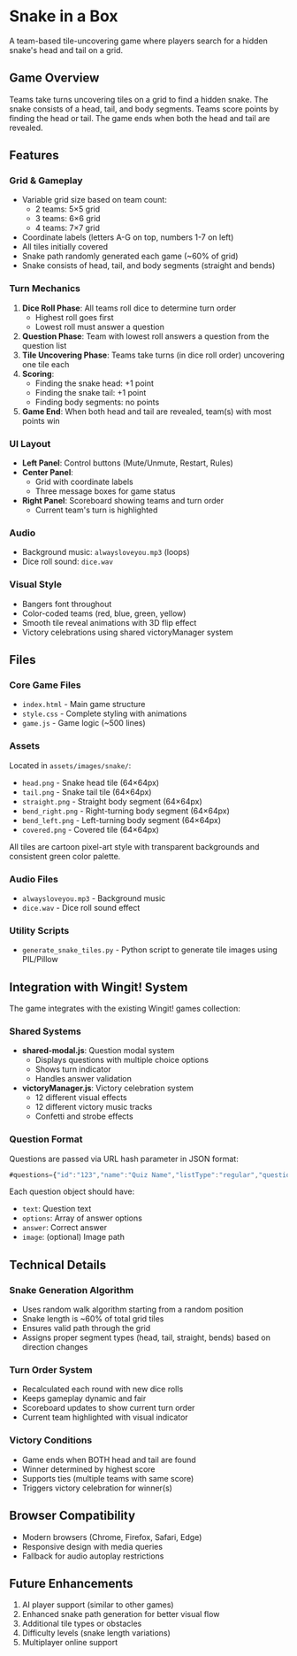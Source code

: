 # Snake in a Box

A team-based tile-uncovering game where players search for a hidden snake's head and tail on a grid.

## Game Overview

Teams take turns uncovering tiles on a grid to find a hidden snake. The snake consists of a head, tail, and body segments. Teams score points by finding the head or tail. The game ends when both the head and tail are revealed.

## Features

### Grid & Gameplay
- Variable grid size based on team count:
  - 2 teams: 5×5 grid
  - 3 teams: 6×6 grid
  - 4 teams: 7×7 grid
- Coordinate labels (letters A-G on top, numbers 1-7 on left)
- All tiles initially covered
- Snake path randomly generated each game (~60% of grid)
- Snake consists of head, tail, and body segments (straight and bends)

### Turn Mechanics
1. **Dice Roll Phase**: All teams roll dice to determine turn order
   - Highest roll goes first
   - Lowest roll must answer a question
2. **Question Phase**: Team with lowest roll answers a question from the question list
3. **Tile Uncovering Phase**: Teams take turns (in dice roll order) uncovering one tile each
4. **Scoring**: 
   - Finding the snake head: +1 point
   - Finding the snake tail: +1 point
   - Finding body segments: no points
5. **Game End**: When both head and tail are revealed, team(s) with most points win

### UI Layout
- **Left Panel**: Control buttons (Mute/Unmute, Restart, Rules)
- **Center Panel**: 
  - Grid with coordinate labels
  - Three message boxes for game status
- **Right Panel**: Scoreboard showing teams and turn order
  - Current team's turn is highlighted

### Audio
- Background music: `alwaysloveyou.mp3` (loops)
- Dice roll sound: `dice.wav`

### Visual Style
- Bangers font throughout
- Color-coded teams (red, blue, green, yellow)
- Smooth tile reveal animations with 3D flip effect
- Victory celebrations using shared victoryManager system

## Files

### Core Game Files
- `index.html` - Main game structure
- `style.css` - Complete styling with animations
- `game.js` - Game logic (~500 lines)

### Assets
Located in `assets/images/snake/`:
- `head.png` - Snake head tile (64×64px)
- `tail.png` - Snake tail tile (64×64px)
- `straight.png` - Straight body segment (64×64px)
- `bend_right.png` - Right-turning body segment (64×64px)
- `bend_left.png` - Left-turning body segment (64×64px)
- `covered.png` - Covered tile (64×64px)

All tiles are cartoon pixel-art style with transparent backgrounds and consistent green color palette.

### Audio Files
- `alwaysloveyou.mp3` - Background music
- `dice.wav` - Dice roll sound effect

### Utility Scripts
- `generate_snake_tiles.py` - Python script to generate tile images using PIL/Pillow

## Integration with Wingit! System

The game integrates with the existing Wingit! games collection:

### Shared Systems
- **shared-modal.js**: Question modal system
  - Displays questions with multiple choice options
  - Shows turn indicator
  - Handles answer validation
- **victoryManager.js**: Victory celebration system
  - 12 different visual effects
  - 12 different victory music tracks
  - Confetti and strobe effects

### Question Format
Questions are passed via URL hash parameter in JSON format:
```javascript
#questions={"id":"123","name":"Quiz Name","listType":"regular","questions":[...]}
```

Each question object should have:
- `text`: Question text
- `options`: Array of answer options
- `answer`: Correct answer
- `image`: (optional) Image path

## Technical Details

### Snake Generation Algorithm
- Uses random walk algorithm starting from a random position
- Snake length is ~60% of total grid tiles
- Ensures valid path through the grid
- Assigns proper segment types (head, tail, straight, bends) based on direction changes

### Turn Order System
- Recalculated each round with new dice rolls
- Keeps gameplay dynamic and fair
- Scoreboard updates to show current turn order
- Current team highlighted with visual indicator

### Victory Conditions
- Game ends when BOTH head and tail are found
- Winner determined by highest score
- Supports ties (multiple teams with same score)
- Triggers victory celebration for winner(s)

## Browser Compatibility
- Modern browsers (Chrome, Firefox, Safari, Edge)
- Responsive design with media queries
- Fallback for audio autoplay restrictions

## Future Enhancements
1. AI player support (similar to other games)
2. Enhanced snake path generation for better visual flow
3. Additional tile types or obstacles
4. Difficulty levels (snake length variations)
5. Multiplayer online support